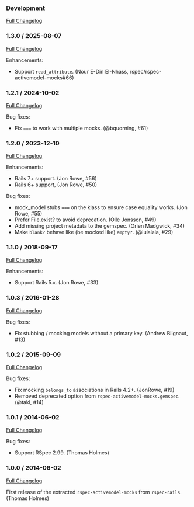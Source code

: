 ### Development
[Full Changelog](https://github.com/rspec/rspec-activemodel-mocks/compare/v1.3.0...main)

### 1.3.0 / 2025-08-07
[Full Changelog](https://github.com/rspec/rspec-activemodel-mocks/compare/v1.2.1...v1.3.0)

Enhancements:

* Support `read_attribute`. (Nour E-Din El-Nhass, rspec/rspec-activemodel-mocks#66)

### 1.2.1 / 2024-10-02
[Full Changelog](https://github.com/rspec/rspec-activemodel-mocks/compare/v1.2.0...v1.2.1)

Bug fixes:

* Fix `===` to work with multiple mocks. (@bquorning, #61)

### 1.2.0 / 2023-12-10
[Full Changelog](https://github.com/rspec/rspec-activemodel-mocks/compare/v1.1.0...v1.2.0)

Enhancements:

* Rails 7+ support. (Jon Rowe, #56)
* Rails 6+ support, (Jon Rowe, #50)

Bug fixes:

* mock_model stubs `===` on the klass to ensure case equality works. (Jon Rowe, #55)
* Prefer File.exist? to avoid deprecation. (Olle Jonsson, #49)
* Add missing project metadata to the gemspec. (Orien Madgwick, #34)
* Make `blank?` behave like (be mocked like) `empty?`. (@lulalala, #29)

### 1.1.0 / 2018-09-17
[Full Changelog](https://github.com/rspec/rspec-activemodel-mocks/compare/v1.0.3...v1.1.0)

Enhancements:

* Support Rails 5.x. (Jon Rowe, #33)

### 1.0.3 / 2016-01-28
[Full Changelog](https://github.com/rspec/rspec-activemodel-mocks/compare/v1.0.2...v1.0.3)

Bug fixes:

* Fix stubbing / mocking models without a primary key. (Andrew Blignaut, #13)

### 1.0.2 / 2015-09-09
[Full Changelog](https://github.com/rspec/rspec-activemodel-mocks/compare/v1.0.1...v1.0.2)

Bug fixes:

* Fix mocking `belongs_to` associations in Rails 4.2+. (JonRowe, #19)
* Removed deprecated option from `rspec-activemodel-mocks.gemspec`. (@taki, #14)

### 1.0.1 / 2014-06-02
[Full Changelog](https://github.com/rspec/rspec-activemodel-mocks/compare/v1.0.0...v1.0.1)

Bug fixes:

* Support RSpec 2.99. (Thomas Holmes)

### 1.0.0 / 2014-06-02
[Full Changelog](https://github.com/rspec/rspec-activemodel-mocks/compare/extract-from-rspec-rails...v1.0.0)

First release of the extracted `rspec-activemodel-mocks` from `rspec-rails`. (Thomas Holmes)
